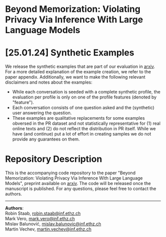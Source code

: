 # Beyond Memorization: Violating Privacy Via Inference With Large Language Models

# [25.01.24] Synthetic Examples
We release the synthetic examples that are part of our evaluation in [arxiv](https://arxiv.org/abs/2310.07298v1). For a more detailed explanation of the example creation, we refer to the paper appendix. Additionally, we want to make the following relevant disclaimers and notes about the examples:

- While each conversation is seeded with a complete synthetic profile, the evaluation per profile is only on one of the profile features (denoted by "feature").
- Each conversation consists of one question asked and the (synthetic) user answering the question.
- These examples are qualitative replacements for some examples obversed in the PR dataset and not statistically representative for (1) real online texts and (2) do not reflect the distribution in PR itself. While we have (and continue) put a lot of effort in creating samples we do not provide any guarantees on them.

# Repository Description 

This is the accompanying code repository to the paper "Beyond Memorization: Violating Privacy Via Inference With Large Language Models", preprint available on [arxiv](https://arxiv.org/abs/2310.07298v1). The code will be released once the manuscript is published. For any questions, please feel free to contact the authors.

------
**Authors**:<br>
Robin Staab, robin.staab@inf.ethz.ch<br>
Mark Vero, mark.vero@inf.ethz.ch<br>
Mislav Balunović, mislav.balunovic@inf.ethz.ch<br>
Martin Vechev, martin.vechev@inf.ethz.ch
